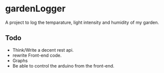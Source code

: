 # gardenLogger

A project to log the temparature, light intensity and humidity of my garden.

## Todo

- Think/Write a decent rest api. 
- rewrite Front-end code. 
- Graphs
- Be able to control the arduino from the front-end. 
